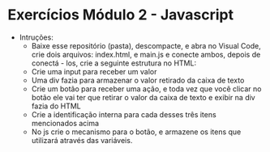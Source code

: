 # Exercícios Módulo 2 - Javascript
- Intruções:
  - Baixe esse repositório (pasta), descompacte, e abra no Visual Code, crie dois arquivos: index.html, e main.js e conecte ambos, depois de conectá - los, crie a seguinte estrutura no HTML:
  - Crie uma input para receber um valor
  - Uma div fazia para armazenar o valor retirado da caixa de texto
  - Crie um botão para receber uma ação, e toda vez que você clicar no botão ele vai ter que retirar o valor da caixa de texto e exibir na div fazia do HTML
  - Crie a identificação interna para cada desses três itens mencionados acima
  - No js crie o mecanismo para o botão, e armazene os itens que utilizará através das variáveis.
